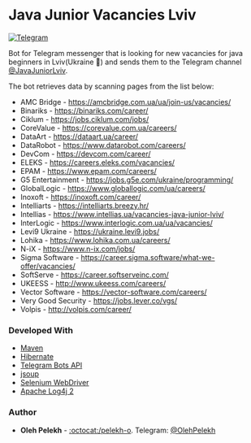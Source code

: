 # Java Junior Vacancies Lviv 

[![Telegram](https://img.shields.io/badge/Chat%20on-Telegram-blue.svg?style=flat)](https://t.me/JavaJuniorLviv)

Bot for Telegram messenger that is looking for new vacancies for java beginners in Lviv(Ukraine :beginner:) and sends them to the Telegram channel [@JavaJuniorLviv](https://t.me/JavaJuniorLviv).

The bot retrieves data by scanning pages from the list below:

-  AMC Bridge - https://amcbridge.com.ua/ua/join-us/vacancies/
-  Binariks - https://binariks.com/career/
-  Ciklum - https://jobs.ciklum.com/jobs/
-  CoreValue - https://corevalue.com.ua/careers/
-  DataArt - https://dataart.ua/career/
-  DataRobot - https://www.datarobot.com/careers/
-  DevCom - https://devcom.com/career/
-  ELEKS - https://careers.eleks.com/vacancies/
-  EPAM - https://www.epam.com/careers/
-  G5 Entertainment - https://jobs.g5e.com/ukraine/programming/
-  GlobalLogic - https://www.globallogic.com/ua/careers/
-  Inoxoft - https://inoxoft.com/career/
-  Intelliarts - https://intelliarts.breezy.hr/
-  Intellias - https://www.intellias.ua/vacancies-java-junior-lviv/
-  InterLogic - https://www.interlogic.com.ua/ua/vacancies/
-  Levi9 Ukraine - https://ukraine.levi9.jobs/
-  Lohika - https://www.lohika.com.ua/careers/
-  N-iX - https://www.n-ix.com/jobs/
-  Sigma Software - https://career.sigma.software/what-we-offer/vacancies/
-  SoftServe - https://career.softserveinc.com/
-  UKEESS - http://www.ukeess.com/careers/
-  Vector Software - https://vector-software.com/careers/
-  Very Good Security - https://jobs.lever.co/vgs/
-  Volpis - http://volpis.com/career/
 

### Developed With

* [Maven](https://maven.apache.org/)
* [Hibernate](http://hibernate.org/)
* [Telegram Bots API](https://github.com/rubenlagus/TelegramBots)
* [jsoup](https://jsoup.org/)
* [Selenium WebDriver](https://www.seleniumhq.org/)
* [Apache Log4j 2](https://logging.apache.org/log4j/2.x/)

### Author

* **Oleh Pelekh** - [:octocat:/pelekh-o](https://github.com/pelekh-o). Telegram: [@OlehPelekh](https://t.me/OlehPelekh)
